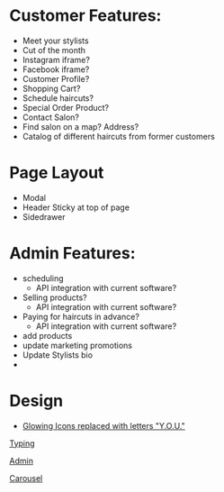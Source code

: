 # Customer Features:

- Meet your stylists
- Cut of the month
- Instagram iframe?
- Facebook iframe?
- Customer Profile?
- Shopping Cart?
- Schedule haircuts?
- Special Order Product?
- Contact Salon?
- Find salon on a map? Address?
- Catalog of different haircuts from former customers

# Page Layout

- Modal
- Header Sticky at top of page
- Sidedrawer

# Admin Features:

- scheduling
  - API integration with current software?
- Selling products?
  - API integration with current software?
- Paying for haircuts in advance?
  - API integration with current software?
- add products
- update marketing promotions
- Update Stylists bio
-

# Design

- [Glowing Icons replaced with letters "Y.O.U."]("https://codepen.io/Krishnaa_Gupta/pen/MWoRqmr")

[Typing]("https://codepen.io/chrissymitsch/pen/OJgEZYb")

[Admin]("https://codepen.io/hoanghien0410/pen/MMPaqm")

[Carousel]("https://codepen.io/havardob/pen/ExvwGBr")
